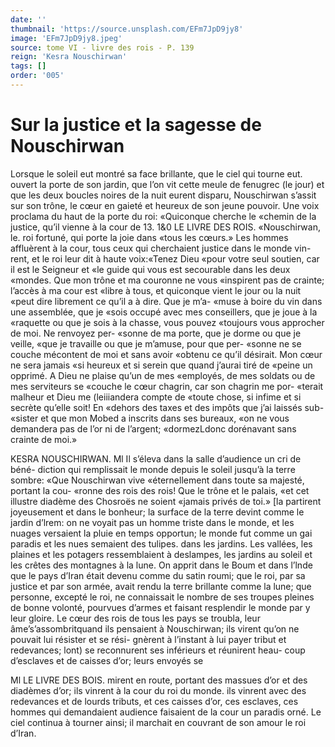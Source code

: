 ```yaml
---
date: ''
thumbnail: 'https://source.unsplash.com/EFm7JpD9jy8'
image: 'EFm7JpD9jy8.jpeg'
source: tome VI - livre des rois - P. 139
reign: 'Kesra Nouschirwan'
tags: []
order: '005'
---
```


# Sur la justice et la sagesse de Nouschirwan

Lorsque le soleil eut montré sa face brillante, que le ciel qui tourne eut. ouvert la porte de son jardin, que l’on vit cette meule de fenugrec (le jour) et que
les deux boucles noires de la nuit eurent disparu, Nouschirwan s’assit sur son trône, le cœur en gaieté
et heureux de son jeune pouvoir. Une voix proclama du haut de la porte du roi: «Quiconque cherche le «chemin de la justice, qu’il vienne à la cour de 13.
1&0 LE LIVRE DES ROIS.
«Nouschirwan, le. roi fortuné, qui porte la joie dans «tous les cœurs.» Les hommes affluèrent à la cour,
tous ceux qui cherchaient justice dans le monde vin- rent, et le roi leur dit à haute voix:«Tenez Dieu «pour votre seul soutien, car il est le Seigneur et «le guide qui vous est secourable dans les deux «mondes. Que mon trône et ma couronne ne vous «inspirent pas de crainte; l’accès à ma cour est
«libre à tous, et quiconque vient le jour ou la nuit «peut dire librement ce qu’il a à dire. Que je m’a-
«muse à boire du vin dans une assemblée, que je
«sois occupé avec mes conseillers, que je joue à la «raquette ou que je sois à la chasse, vous pouvez «toujours vous approcher de moi. Ne renvoyez per- «sonne de ma porte, que je dorme ou que je veille, «que je travaille ou que je m’amuse, pour que per- «sonne ne se couche mécontent de moi et sans avoir «obtenu ce qu’il désirait. Mon cœur ne sera jamais
«si heureux et si serein que quand j’aurai tiré de
«peine un opprimé. A Dieu ne plaise qu’un de mes «employés, de mes soldats ou de mes serviteurs se «couche le cœur chagrin, car son chagrin me por- «terait malheur et Dieu me (leiiiandera compte de «toute chose, si infime et si secrète qu’elle soit! En «dehors des taxes et des impôts que j’ai laissés sub-
«sister et que mon Mobed a inscrits dans ses bureaux, «on ne vous demandera pas de l’or ni de l’argent; «dormezLdonc dorénavant sans crainte de moi.»

KESRA NOUSCHIRWAN. Ml Il s’éleva dans la salle d’audience un cri de béné-
diction qui remplissait le monde depuis le soleil jusqu’à la terre sombre: «Que Nouschirwan vive «éternellement dans toute sa majesté, portant la cou-
«ronne des rois des rois! Que le trône et le palais, «et cet illustre diadème des Chosroës ne soient «jamais privés de toi.» [la partirent joyeusement et
dans le bonheur; la surface de la terre devint comme le jardin d’lrem: on ne voyait pas un homme triste dans le monde, et les nuages versaient la pluie en
temps opportun; le monde fut comme un gai paradis
et les nues semaient des tulipes. dans les jardins. Les
vallées, les plaines et les potagers ressemblaient à
deslampes, les jardins au soleil et les crêtes des
montagnes à la lune. On apprit dans le Boum et dans l’lnde que le pays d’Iran était devenu comme du
satin roumi; que le roi, par sa justice et par son armée, avait rendu la terre brillante comme la lune;
que personne, excepté le roi, ne connaissait le nombre de ses troupes pleines de bonne volonté, pourvues d’armes et faisant resplendir le monde par y leur gloire.
Le cœur des rois de tous les pays se troubla, leur âme’s’assombritquand ils pensaient à Nouschirwan;
ils virent qu’on ne pouvait lui résister et se rési- gnèrent à l’instant à lui payer tribut et redevances; lont) se reconnurent ses inférieurs et réunirent heau- coup d’esclaves et de caisses d’or; leurs envoyés se

Ml LE LIVRE DES BOIS.
mirent en route, portant des massues d’or et des diadèmes d’or; ils vinrent à la cour du roi du monde. ils vinrent avec des redevances et de lourds tributs, et ces caisses d’or, ces esclaves, ces hommes
qui demandaient audience faisaient de la cour un paradis orné. Le ciel continua à tourner ainsi; il marchait en couvrant de son amour le roi d’Iran.
